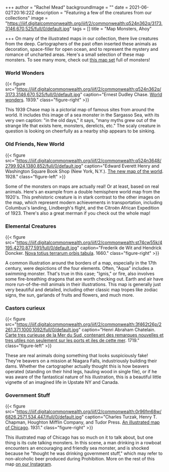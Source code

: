 +++
author = "Rachel Mead"
backgroundImage = ""
date = 2021-06-02T20:16:22Z
description = "Featuring a few of the creatures from our collections"
image = "https://iiif.digitalcommonwealth.org/iiif/2/commonwealth:q524n362q/3173,3146,670,525/full/0/default.jpg"
tags = []
title = "Map Monsters, Ahoy"

+++
On many of the illustrated maps in our collection, there live creatures from the deep. Cartographers of the past often inserted these animals as decoration, space-filler for open ocean, and to represent the mystery and romance of uncharted areas. Here's a small selection of these map monsters. To see many more, check out [this map set](https://collections.leventhalmap.org/map-sets/570) full of monsters!

### World Wonders

{{< figure src="https://iiif.digitalcommonwealth.org/iiif/2/commonwealth:q524n362q/3173,3146,670,525/full/0/default.jpg" caption="Ernest Dudley Chase. [World wonders](https://collections.leventhalmap.org/search/commonwealth:q524n361f). 1939." class="figure-right" >}}

This 1939 Chase map is a pictorial map of famous sites from around the world. It includes this image of a sea monster in the Sargasso Sea, with its very own caption: "in the old days," it says, "many myths grew out of the strange life that exists here, monsters, derelicts, etc." The scaly creature in question is looking on cheerfully as a nearby ship appears to be sinking.

### Old Friends, New World

{{< figure src="https://iiif.digitalcommonwealth.org/iiif/2/commonwealth:q524n3648/2799,924,1380,852/full/0/default.jpg" caption="Edward Everett Henry and Washington Square Book Shop (New York, N.Y.). [The new map of the world](https://collections.leventhalmap.org/search/commonwealth:q524n361f). 1928." class="figure-left" >}}

Some of the monsters on maps are actually real! Or at least, based on real animals. Here's an example from a double hemisphere world map from the 1920's. This prehistoric creature is in stark contrast to the other images on the map, which represent modern achievements in transportation, including Columbus's landing, Lindbergh's flight, and the Citroën African Expedition of 1923. There's also a great merman if you check out the whole map!

### Elemental Creatures

{{< figure src="https://iiif.digitalcommonwealth.org/iiif/2/commonwealth:st74cw55k/4195,4270,877,591/full/0/default.jpg" caption="Frederik de Wit and Hendrick Doncker. [Nova totius terrarum orbis tabula](https://collections.leventhalmap.org/search/commonwealth:st74cw549). 1660." class="figure-right" >}}

A common illustration around the borders of a map, especially in the 17th century, were depictions of the four elements. Often, "Aqua" includes a swimming monster. That's true in this case; "Ignis," or fire, also involves some fire-breathing dragons that are worth checking out. Earth and air have more run-of-the-mill animals in their illustrations. This map is generally just very beautiful and detailed, including other classic map tropes like zodiac signs, the sun, garlands of fruits and flowers, and much more.

### Castors curieux

{{< figure src="https://iiif.digitalcommonwealth.org/iiif/2/commonwealth:3f462t26p/2261,371,1000,1092/full/0/default.jpg" caption="Henri Abraham Chatelain. [Carte tres curieuse de la Mer du Sud, contenant des remarques nouvelles et tres utiles non seulement sur les ports et iles de cette mer](https://collections.leventhalmap.org/search/commonwealth:3f462t25d). 1719." class="figure-left" >}}

These are real animals doing something that looks suspiciously fake! They're beavers on a mission at Niagara Falls, industriously building their dams. Whether the cartographer actually thought this is how beavers operated (standing on their hind legs, hauling wood in single file), or if he was aware of the fantastical nature of his illustration, this is a beautiful little vignette of an imagined life in Upstate NY and Canada.

### Government Stuff

{{< figure src="https://iiif.digitalcommonwealth.org/iiif/2/commonwealth:0r96fm68w/6826,2571,534,447/full/0/default.jpg" caption="Charles Turzak, Henry T. Chapman,  Houghton Mifflin Company, and Tudor Press. [An illustrated map of Chicago](https://collections.leventhalmap.org/search/commonwealth:0r96fm67m). 1931." class="figure-right" >}}

This illustrated map of Chicago has so much on it to talk about, but one thing is its cute talking monsters. In this scene, a man drinking in a rowboat encounters an encouraging and friendly sea monster, and is shocked because he "thought he was drinking government stuff," which may refer to non-alcoholic beer produced during Prohibition. More on the rest of this map [on our Instagram](https://www.instagram.com/p/CPDqg13nWwd/).
